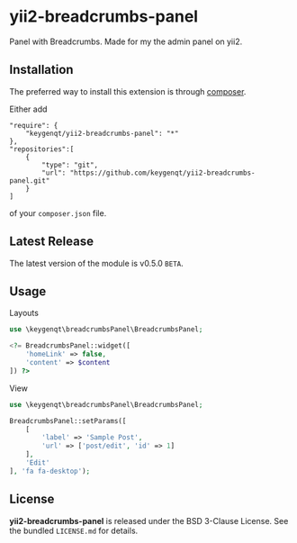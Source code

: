 yii2-breadcrumbs-panel
===================

Panel with Breadcrumbs. Made for my the admin panel on yii2.

## Installation

The preferred way to install this extension is through [composer](http://getcomposer.org/download/).

Either add

```
"require": {
    "keygenqt/yii2-breadcrumbs-panel": "*"
},
"repositories":[
    {
        "type": "git",
        "url": "https://github.com/keygenqt/yii2-breadcrumbs-panel.git"
    }
]
```

of your `composer.json` file.

## Latest Release

The latest version of the module is v0.5.0 `BETA`.

## Usage

Layouts

```php
use \keygenqt\breadcrumbsPanel\BreadcrumbsPanel;

<?= BreadcrumbsPanel::widget([
	'homeLink' => false,
	'content' => $content
]) ?>
```

View

```php
use \keygenqt\breadcrumbsPanel\BreadcrumbsPanel;

BreadcrumbsPanel::setParams([
	[
		'label' => 'Sample Post', 
		'url' => ['post/edit', 'id' => 1]
	],
	'Edit'
], 'fa fa-desktop');
```

## License

**yii2-breadcrumbs-panel** is released under the BSD 3-Clause License. See the bundled `LICENSE.md` for details.


